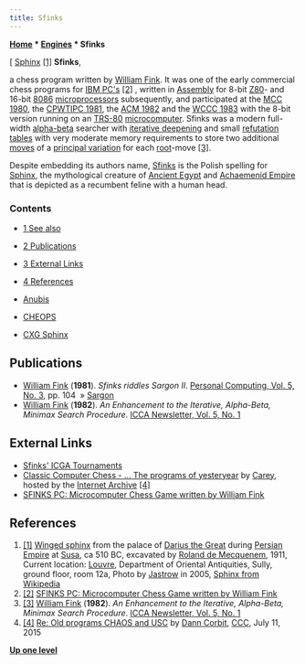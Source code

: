 ```yaml
---
title: Sfinks
---
```

**[Home](Home "Home") \* [Engines](Engines "Engines") \* Sfinks**



[ [Sphinx](https://en.wikipedia.org/wiki/Sphinx) <a id="cite-note-1" href="#cite-ref-1">[1]</a>
**Sfinks**,  

a chess program written by [William Fink](William_Fink "William Fink"). It was one of the early commercial chess programs for [IBM PC's](IBM_PC "IBM PC") <a id="cite-note-2" href="#cite-ref-2">[2]</a> , written in [Assembly](Assembly "Assembly") for 8-bit [Z80](Z80 "Z80")- and 16-bit [8086](8086 "8086") [microprocessors](https://en.wikipedia.org/wiki/Microprocessor) subsequently, and participated at the [MCC 1980](MCC_1980 "MCC 1980"), the [CPWTIPC 1981](CPWTIPC_1981 "CPWTIPC 1981"), the [ACM 1982](ACM_1982 "ACM 1982") and the [WCCC 1983](WCCC_1983 "WCCC 1983") with the 8-bit version running on an [TRS-80](TRS-80 "TRS-80") [microcomputer](https://en.wikipedia.org/wiki/Microcomputer). Sfinks was a modern full-width [alpha-beta](Alpha-Beta "Alpha-Beta") searcher with [iterative deepening](Iterative_Deepening "Iterative Deepening") and small [refutation tables](Refutation_Table "Refutation Table") with very moderate memory requirements to store two additional [moves](Moves "Moves") of a [principal variation](Principal_Variation "Principal Variation") for each [root](Root "Root")-move <a id="cite-note-3" href="#cite-ref-3">[3]</a>. 


Despite embedding its authors name, [Sfinks](http://pl.wikipedia.org/wiki/Sfinks) is the Polish spelling for [Sphinx](https://en.wikipedia.org/wiki/Sphinx), the mythological creature of [Ancient Egypt](https://en.wikipedia.org/wiki/Ancient_Egypt) and [Achaemenid Empire](https://en.wikipedia.org/wiki/Achaemenid_Empire) that is depicted as a recumbent feline with a human head. 



### Contents


* [1 See also](#see-also)
* [2 Publications](#publications)
* [3 External Links](#external-links)
* [4 References](#references)






* [Anubis](Anubis "Anubis")
* [CHEOPS](CHEOPS "CHEOPS")
* [CXG Sphinx](CXG_Sphinx "CXG Sphinx")


## Publications


* [William Fink](William_Fink "William Fink") (**1981**). *Sfinks riddles Sargon II*. [Personal Computing, Vol. 5, No. 3](Personal_Computing#5_3 "Personal Computing"), pp. 104  » [Sargon](Sargon "Sargon")
* [William Fink](William_Fink "William Fink") (**1982**). *An Enhancement to the Iterative, Alpha-Beta, Minimax Search Procedure*. [ICCA Newsletter, Vol. 5, No. 1](ICGA_Journal#5_1 "ICGA Journal")


## External Links


* [Sfinks' ICGA Tournaments](https://www.game-ai-forum.org/icga-tournaments/program.php?id=418)
* [Classic Computer Chess - ... The programs of yesteryear](http://web.archive.org/web/20071221115817/http://classicchess.googlepages.com/Chess.htm) by [Carey](Carey_Bloodworth "Carey Bloodworth"), hosted by the [Internet Archive](https://en.wikipedia.org/wiki/Internet_Archive) <a id="cite-note-4" href="#cite-ref-4">[4]</a>
* [SFINKS PC: Microcomputer Chess Game written by William Fink](https://archive.org/details/1982-sfinks-pc)


 [](https://archive.org/details/1982-sfinks-pc) 
## References


1. <a id="cite-ref-1" href="#cite-note-1">[1]</a> [Winged sphinx](https://commons.wikimedia.org/wiki/File:Sphinx_Darius_Louvre.jpg) from the palace of [Darius the Great](https://en.wikipedia.org/wiki/Darius_the_Great) during [Persian Empire](https://en.wikipedia.org/wiki/Achaemenid_Empire) at [Susa](https://en.wikipedia.org/wiki/Susa), ca 510 BC, excavated by [Roland de Mecquenem](https://en.wikipedia.org/wiki/Roland_de_Mecquenem_%28archaeologist%29), 1911, Current location: [Louvre](https://en.wikipedia.org/wiki/Louvre), Department of Oriental Antiquities, Sully, ground floor, room 12a, Photo by [Jastrow](https://commons.wikimedia.org/wiki/User:Jastrow) in 2005, [Sphinx from Wikipedia](https://en.wikipedia.org/wiki/Sphinx)
2. <a id="cite-ref-2" href="#cite-note-2">[2]</a> [SFINKS PC: Microcomputer Chess Game written by William Fink](http://www.textfiles.com/digitize/items/sfinks-pc/)
3. <a id="cite-ref-3" href="#cite-note-3">[3]</a> [William Fink](William_Fink "William Fink") (**1982**). *An Enhancement to the Iterative, Alpha-Beta, Minimax Search Procedure*. [ICCA Newsletter, Vol. 5, No. 1](ICGA_Journal#5_1 "ICGA Journal")
4. <a id="cite-ref-4" href="#cite-note-4">[4]</a> [Re: Old programs CHAOS and USC](http://www.talkchess.com/forum/viewtopic.php?t=56938&start=2) by [Dann Corbit](Dann_Corbit "Dann Corbit"), [CCC](CCC "CCC"), July 11, 2015

**[Up one level](Engines "Engines")**







 
